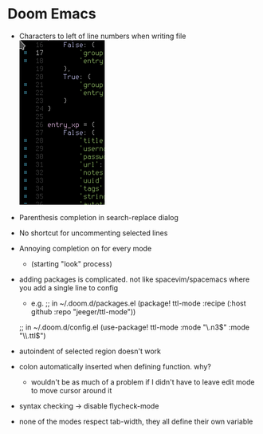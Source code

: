 # Doom Emacs

- Characters to left of line numbers when writing file
    ![](doom.png)
- Parenthesis completion in search-replace dialog
- No shortcut for uncommenting selected lines
- Annoying completion on for every mode 
  - (starting "look" process)
- adding packages is complicated.  not like spacevim/spacemacs where you add a single line to config
  - e.g.
  ;; in ~/.doom.d/packages.el
  (package! ttl-mode
    :recipe (:host github :repo "jeeger/ttl-mode"))

  ;; in ~/.doom.d/config.el
  (use-package! ttl-mode
    :mode "\\.n3$"
    :mode "\\.ttl$")
    
- autoindent of selected region doesn't work
- colon automatically inserted when defining function.  why?
  - wouldn't be as much of a problem if I didn't have to leave edit mode to move cursor around it
  
- syntax checking -> disable flycheck-mode

- none of the modes respect tab-width, they all define their own variable
